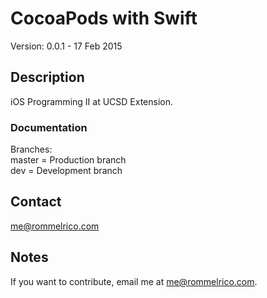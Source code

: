 # CocoaPods with Swift

Version: 0.0.1 - 17 Feb 2015

## Description

iOS Programming II at UCSD Extension.

### Documentation
Branches:  
master = Production branch  
dev = Development branch  

## Contact

<me@rommelrico.com>

## Notes

If you want to contribute, email me at <me@rommelrico.com>.
